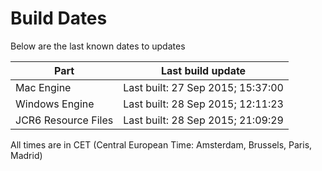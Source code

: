 # Build Dates

Below are the last known dates to updates

Part | Last build update
-----|-----
Mac Engine | Last built: 27 Sep 2015; 15:37:00
Windows Engine | Last built: 28 Sep 2015; 12:11:23
JCR6 Resource Files | Last built: 28 Sep 2015; 21:09:29
All times are in CET (Central European Time: Amsterdam, Brussels, Paris, Madrid)



